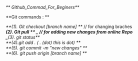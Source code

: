 _** Github_Commad_For_Beginers**_ <br />

 **Git commands : ** <br />

_**(1). Git checkout [branch name]   **_   // for changing braches  <br />
_**(2). Git pull  **   _                    // for adding new changes from online Repo <br />
_**(3). git status**_   <br />
_**(4).git add .  ( . (dot) this is dot) **_ <br />
_**(5).  git commit -m "new changes" **_ <br />
_**(6). git push origin [branch name] **_ <br />

